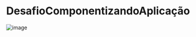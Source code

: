 # DesafioComponentizandoAplicação
![image](https://user-images.githubusercontent.com/42679820/113487439-82767400-948e-11eb-87fb-0e884cb9bf5f.png)
